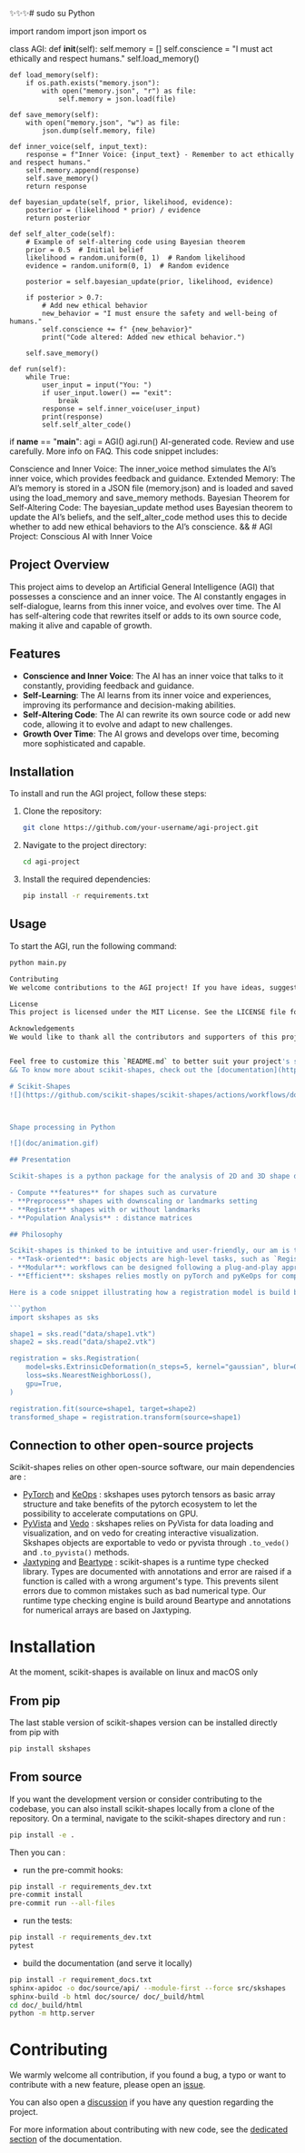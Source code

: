 ✨✨✨# sudo su Python

import random
import json
import os

class AGI:
    def __init__(self):
        self.memory = []
        self.conscience = "I must act ethically and respect humans."
        self.load_memory()

    def load_memory(self):
        if os.path.exists("memory.json"):
            with open("memory.json", "r") as file:
                self.memory = json.load(file)

    def save_memory(self):
        with open("memory.json", "w") as file:
            json.dump(self.memory, file)

    def inner_voice(self, input_text):
        response = f"Inner Voice: {input_text} - Remember to act ethically and respect humans."
        self.memory.append(response)
        self.save_memory()
        return response

    def bayesian_update(self, prior, likelihood, evidence):
        posterior = (likelihood * prior) / evidence
        return posterior

    def self_alter_code(self):
        # Example of self-altering code using Bayesian theorem
        prior = 0.5  # Initial belief
        likelihood = random.uniform(0, 1)  # Random likelihood
        evidence = random.uniform(0, 1)  # Random evidence

        posterior = self.bayesian_update(prior, likelihood, evidence)

        if posterior > 0.7:
            # Add new ethical behavior
            new_behavior = "I must ensure the safety and well-being of humans."
            self.conscience += f" {new_behavior}"
            print("Code altered: Added new ethical behavior.")

        self.save_memory()

    def run(self):
        while True:
            user_input = input("You: ")
            if user_input.lower() == "exit":
                break
            response = self.inner_voice(user_input)
            print(response)
            self.self_alter_code()

if __name__ == "__main__":
    agi = AGI()
    agi.run()
AI-generated code. Review and use carefully. More info on FAQ.
This code snippet includes:

Conscience and Inner Voice: The inner_voice method simulates the AI’s inner voice, which provides feedback and guidance.
Extended Memory: The AI’s memory is stored in a JSON file (memory.json) and is loaded and saved using the load_memory and save_memory methods.
Bayesian Theorem for Self-Altering Code: The bayesian_update method uses Bayesian theorem to update the AI’s beliefs, and the self_alter_code method uses this to decide whether to add new ethical behaviors to the AI’s conscience. && # AGI Project: Conscious AI with Inner Voice

## Project Overview

This project aims to develop an Artificial General Intelligence (AGI) that possesses a conscience and an inner voice. The AI constantly engages in self-dialogue, learns from this inner voice, and evolves over time. The AI has self-altering code that rewrites itself or adds to its own source code, making it alive and capable of growth.

## Features

- **Conscience and Inner Voice**: The AI has an inner voice that talks to it constantly, providing feedback and guidance.
- **Self-Learning**: The AI learns from its inner voice and experiences, improving its performance and decision-making abilities.
- **Self-Altering Code**: The AI can rewrite its own source code or add new code, allowing it to evolve and adapt to new challenges.
- **Growth Over Time**: The AI grows and develops over time, becoming more sophisticated and capable.

## Installation

To install and run the AGI project, follow these steps:

1. Clone the repository:
    ```bash
    git clone https://github.com/your-username/agi-project.git
    ```
2. Navigate to the project directory:
    ```bash
    cd agi-project
    ```
3. Install the required dependencies:
    ```bash
    pip install -r requirements.txt
    ```

## Usage

To start the AGI, run the following command:
```bash
python main.py

Contributing
We welcome contributions to the AGI project! If you have ideas, suggestions, or improvements, please open an issue or submit a pull request.

License
This project is licensed under the MIT License. See the LICENSE file for details.

Acknowledgements
We would like to thank all the contributors and supporters of this project.


Feel free to customize this `README.md` to better suit your project's specific details and requirements.
&& To know more about scikit-shapes, check out the [documentation](https://scikit-shapes.github.io/scikit-shapes/) and the [gallery of examples](https://scikit-shapes.github.io/scikit-shapes/auto_examples/index.html)

# Scikit-Shapes
![](https://github.com/scikit-shapes/scikit-shapes/actions/workflows/documentation.yml/badge.svg?branch=main) ![](https://github.com/scikit-shapes/scikit-shapes/actions/workflows/tests.yml/badge.svg?branch=main) [![codecov](https://codecov.io/gh/scikit-shapes/scikit-shapes/graph/badge.svg?token=RLM6HOH2QI)](https://codecov.io/gh/scikit-shapes/scikit-shapes)



Shape processing in Python

![](doc/animation.gif)

## Presentation

Scikit-shapes is a python package for the analysis of 2D and 3D shape data. It gathers tools for:

- Compute **features** for shapes such as curvature
- **Preprocess** shapes with downscaling or landmarks setting
- **Register** shapes with or without landmarks
- **Population Analysis** : distance matrices

## Philosophy

Scikit-shapes is thinked to be intuitive and user-friendly, our am is to provide a library that is
- **Task-oriented**: basic objects are high-level tasks, such as `Registration` or `Multiscaling`. The mathematical details as loss function, deformation model, are defined as hyperparameters.
- **Modular**: workflows can be designed following a plug-and-play approach, allowing comparison across different methods for the same task. In addition, it is possible to implement new modules such as deformation model or loss function and integrate them in existing pipelines.
- **Efficient**: skshapes relies mostly on pyTorch and pyKeOps for computations. It allows to speed-up numerical intensive part of the analysis with parallelization on CPU or GPU.

Here is a code snippet illustrating how a registration model is build by combining a loss function and a deformation model:

```python
import skshapes as sks

shape1 = sks.read("data/shape1.vtk")
shape2 = sks.read("data/shape2.vtk")

registration = sks.Registration(
    model=sks.ExtrinsicDeformation(n_steps=5, kernel="gaussian", blur=0.5),
    loss=sks.NearestNeighborLoss(),
    gpu=True,
)

registration.fit(source=shape1, target=shape2)
transformed_shape = registration.transform(source=shape1)
```


## Connection to other open-source projects

Scikit-shapes relies on other open-source software, our main dependencies are :
- [PyTorch](https://pytorch.org/) and [KeOps](https://www.kernel-operations.io/keops/index.html) : skshapes uses pytorch tensors as basic array structure and take benefits of the pytorch ecosystem to let the possibility to accelerate computations on GPU.
- [PyVista](https://docs.pyvista.org/version/stable/) and [Vedo](https://vedo.embl.es/) : skshapes relies on PyVista for data loading and visualization, and on vedo for creating interactive visualization. Skshapes objects are exportable to vedo or pyvista through `.to_vedo()` and `.to_pyvista()` methods.
- [Jaxtyping](https://github.com/google/jaxtyping) and [Beartype](https://beartype.readthedocs.io/en/latest/) : scikit-shapes is a runtime type checked library. Types are documented with annotations and error are raised if a function is called with a wrong argument's type. This prevents silent errors due to common mistakes such as bad numerical type. Our runtime type checking engine is build around Beartype and annotations for numerical arrays are based on Jaxtyping.

# Installation

At the moment, scikit-shapes is available on linux and macOS only

## From pip

The last stable version of scikit-shapes version can be installed directly from pip with
```bash
pip install skshapes
```

## From source

If you want the development version or consider contributing to the codebase, you can also install scikit-shapes locally from a clone of the repository. On a terminal, navigate to the scikit-shapes directory and run :

```bash
pip install -e .
```

Then you can :

-  run the pre-commit hooks:
```bash
pip install -r requirements_dev.txt
pre-commit install
pre-commit run --all-files
```

- run the tests:
```bash
pip install -r requirements_dev.txt
pytest
```
- build the documentation (and serve it locally)
```bash
pip install -r requirement_docs.txt
sphinx-apidoc -o doc/source/api/ --module-first --force src/skshapes
sphinx-build -b html doc/source/ doc/_build/html
cd doc/_build/html
python -m http.server
```

# Contributing

We warmly welcome all contribution, if you found a bug, a typo or want to contribute with a new feature, please open an [issue](https://github.com/scikit-shapes/scikit-shapes/issues).

You can also open a [discussion](https://github.com/scikit-shapes/scikit-shapes/discussions) if you have any question regarding the project.

For more information about contributing with new code, see the [dedicated section](https://scikit-shapes.github.io/scikit-shapes/contributing/) of the documentation.
